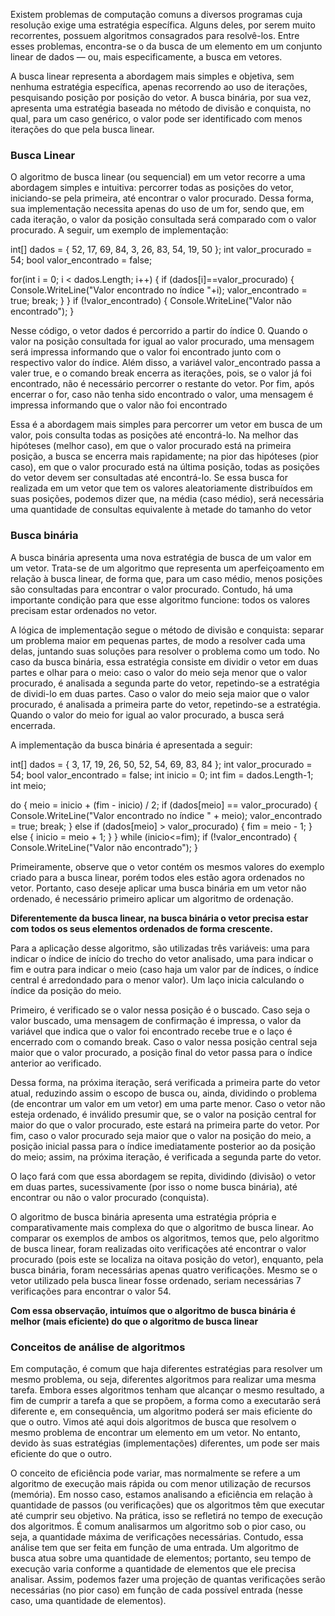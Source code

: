 Existem problemas de computação comuns a diversos programas cuja resolução exige uma estratégia específica. Alguns deles, por serem muito recorrentes, possuem algoritmos consagrados para resolvê-los. Entre esses problemas, encontra-se o da busca de um elemento em um conjunto linear de dados — ou, mais especificamente, a busca em vetores.

A busca linear representa a abordagem mais simples e objetiva, sem nenhuma estratégia específica, apenas recorrendo ao uso de iterações, pesquisando posição por posição do vetor. A busca binária, por sua vez, apresenta uma estratégia baseada no método de divisão e conquista, no qual, para um caso genérico, o valor pode ser identificado com menos iterações do que pela busca linear.

### Busca Linear
O algoritmo de busca linear (ou sequencial) em um vetor recorre a uma abordagem simples e intuitiva: percorrer todas as posições do vetor, iniciando-se pela primeira, até encontrar o valor procurado. Dessa forma, sua implementação necessita apenas do uso de um for, sendo que, em cada iteração, o valor da posição consultada será comparado com o valor procurado. A seguir, um exemplo de implementação:

int[] dados = { 52, 17, 69, 84, 3, 26, 83, 54, 19, 50 }; 
int valor_procurado = 54; 
bool valor_encontrado = false;

for(int i = 0; i < dados.Length; i++) 
 { if (dados[i]==valor_procurado) { Console.WriteLine("Valor encontrado no índice "+i); valor_encontrado = true; break; } } 
  if (!valor_encontrado) { Console.WriteLine("Valor não encontrado"); }


Nesse código, o vetor dados é percorrido a partir do índice 0. Quando o valor na posição consultada for igual ao valor procurado, uma mensagem será impressa informando que o valor foi encontrado junto com o respectivo valor do índice. Além disso, a variável valor_encontrado passa a valer true, e o comando break encerra as iterações, pois, se o valor já foi encontrado, não é necessário percorrer o restante do vetor. Por fim, após encerrar o for, caso não tenha sido encontrado o valor, uma mensagem é impressa informando que o valor não foi encontrado

Essa é a abordagem mais simples para percorrer um vetor em busca de um valor, pois consulta todas as posições até encontrá-lo. Na melhor das hipóteses (melhor caso), em que o valor procurado está na primeira posição, a busca se encerra mais rapidamente; na pior das hipóteses (pior caso), em que o valor procurado está na última posição, todas as posições do vetor devem ser consultadas até encontrá-lo. Se essa busca for realizada em um vetor que tem os valores aleatoriamente distribuídos em suas posições, podemos dizer que, na média (caso médio), será necessária uma quantidade de consultas equivalente à metade do tamanho do vetor

### Busca binária
A busca binária apresenta uma nova estratégia de busca de um valor em um vetor. Trata-se de um algoritmo que representa um aperfeiçoamento em relação à busca linear, de forma que, para um caso médio, menos posições são consultadas para encontrar o valor procurado. Contudo, há uma importante condição para que esse algoritmo funcione: todos os valores precisam estar ordenados no vetor.

A lógica de implementação segue o método de divisão e conquista: separar um problema maior em pequenas partes, de modo a resolver cada uma delas, juntando suas soluções para resolver o problema como um todo. No caso da busca binária, essa estratégia consiste em dividir o vetor em duas partes e olhar para o meio: caso o valor do meio seja menor que o valor procurado, é analisada a segunda parte do vetor, repetindo-se a estratégia de dividi-lo em duas partes. Caso o valor do meio seja maior que o valor procurado, é analisada a primeira parte do vetor, repetindo-se a estratégia. Quando o valor do meio for igual ao valor procurado, a busca será encerrada.

A implementação da busca binária é apresentada a seguir:

int[] dados = { 3, 17, 19, 26, 50, 52, 54, 69, 83, 84 };
int valor_procurado = 54; bool valor_encontrado = false; 
int inicio = 0;
int fim = dados.Length-1; 
int meio;

do { meio = inicio + (fim - inicio) / 2; if (dados[meio] == valor_procurado) { Console.WriteLine("Valor encontrado no índice " + meio); valor_encontrado = true; break; } else if (dados[meio] > valor_procurado) { fim = meio - 1; } else { inicio = meio + 1; } } while (inicio<=fim); if (!valor_encontrado) { Console.WriteLine("Valor não encontrado"); }

Primeiramente, observe que o vetor contém os mesmos valores do exemplo criado para a busca linear, porém todos eles estão agora ordenados no vetor. Portanto, caso deseje aplicar uma busca binária em um vetor não ordenado, é necessário primeiro aplicar um algoritmo de ordenação.

**Diferentemente da busca linear, na busca binária o vetor precisa estar com todos os seus elementos ordenados de forma crescente.**

Para a aplicação desse algoritmo, são utilizadas três variáveis: uma para indicar o índice de início do trecho do vetor analisado, uma para indicar o fim e outra para indicar o meio (caso haja um valor par de índices, o índice central é arredondado para o menor valor). Um laço inicia calculando o índice da posição do meio. 

Primeiro, é verificado se o valor nessa posição é o buscado. Caso seja o valor buscado, uma mensagem de confirmação é impressa, o valor da variável que indica que o valor foi encontrado recebe true e o laço é encerrado com o comando break. Caso o valor nessa posição central seja maior que o valor procurado, a posição final do vetor passa para o índice anterior ao verificado.

Dessa forma, na próxima iteração, será verificada a primeira parte do vetor atual, reduzindo assim o escopo de busca ou, ainda, dividindo o problema (de encontrar um valor em um vetor) em uma parte menor. Caso o vetor não esteja ordenado, é inválido presumir que, se o valor na posição central for maior do que o valor procurado, este estará na primeira parte do vetor. Por fim, caso o valor procurado seja maior que o valor na posição do meio, a posição inicial passa para o índice imediatamente posterior ao da posição do meio; assim, na próxima iteração, é verificada a segunda parte do vetor. 

O laço fará com que essa abordagem se repita, dividindo (divisão) o vetor em duas partes, sucessivamente (por isso o nome busca binária), até encontrar ou não o valor procurado (conquista). 

O algoritmo de busca binária apresenta uma estratégia própria e comparativamente mais complexa do que o algoritmo de busca linear. Ao comparar os exemplos de ambos os algoritmos, temos que, pelo algoritmo de busca linear, foram realizadas oito verificações até encontrar o valor procurado (pois este se localiza na oitava posição do vetor), enquanto, pela busca binária, foram necessárias apenas quatro verificações. Mesmo se o vetor utilizado pela busca linear fosse ordenado, seriam necessárias 7 verificações para encontrar o valor 54.

**Com essa observação, intuímos que o algoritmo de busca binária é melhor (mais eficiente) do que o algoritmo de busca linear**


### Conceitos de análise de algoritmos

Em computação, é comum que haja diferentes estratégias para resolver um mesmo problema, ou seja, diferentes algoritmos para realizar uma mesma tarefa. Embora esses algoritmos tenham que alcançar o mesmo resultado, a fim de cumprir a tarefa a que se propõem, a forma como a executarão será diferente e, em consequência, um algoritmo poderá ser mais eficiente do que o outro. Vimos até aqui dois algoritmos de busca que resolvem o mesmo problema de encontrar um elemento em um vetor. No entanto, devido às suas estratégias (implementações) diferentes, um pode ser mais eficiente do que o outro. 

O conceito de eficiência pode variar, mas normalmente se refere a um algoritmo de execução mais rápida ou com menor utilização de recursos (memória). Em nosso caso, estamos analisando a eficiência em relação à quantidade de passos (ou verificações) que os algoritmos têm que executar até cumprir seu objetivo. Na prática, isso se refletirá no tempo de execução dos algoritmos. É comum analisarmos um algoritmo sob o pior caso, ou seja, a quantidade máxima de verificações necessárias. Contudo, essa análise tem que ser feita em função de uma entrada. Um algoritmo de busca atua sobre uma quantidade de elementos; portanto, seu tempo de execução varia conforme a quantidade de elementos que ele precisa analisar. Assim, podemos fazer uma projeção de quantas verificações serão necessárias (no pior caso) em função de cada possível entrada (nesse caso, uma quantidade de elementos).
